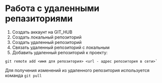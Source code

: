 # Работа с удаленными репазиториями
1. Создать аккаунт на GIT_HUB
2. Создать локальный репозиторий
3. Создать удаленный репозиторий
4. Связать удаленный репозиторий с локальным
5. Добавить удаленный репозиторий к проекту:
```
git remote add <имя для репозитория> <url - адрес репозитория в сети>`
```
Для получения изменений из удаленного репозитория используется команда `git pull`
